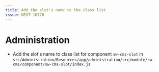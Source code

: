 ```yaml
---
title: Add the slot's name to the class list
issue: NEXT-16770
---
```

# Administration
* Add the slot's name to class list for component `sw-cms-slot` in `src/Administration/Resources/app/administration/src/module/sw-cms/component/sw-cms-slot/index.js`
